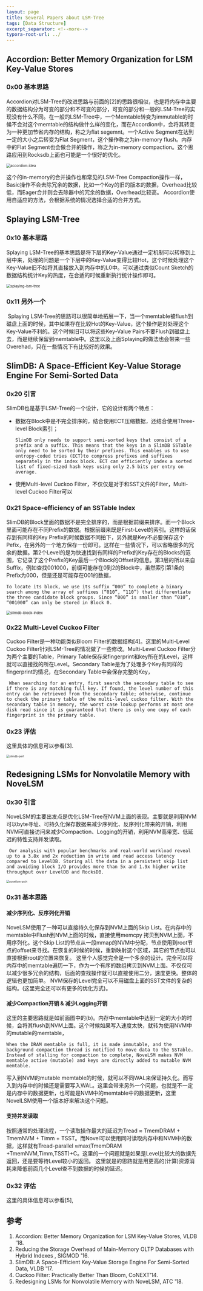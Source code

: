 ```yaml
---
layout: page
title: Several Papers about LSM-Tree
tags: [Data Structure]
excerpt_separator: <!--more-->
typora-root-url: ../
---
```


## Accordion: Better Memory Organization for LSM Key-Value Stores

### 0x00 基本思路

   Accordion对LSM-Tree的改进思路与前面的[2]的思路很相似，也是将内存中主要的数据结构分为可变的部分和不可变的部分，可变的部分和一般的LSM-Tree的实现没有什么不同。在一般的LSM-Tree中，一个Memtable转变为immutable的时候不会对这个memtable的结构做什么样的变化，而在Accordion中，会将其转变为一种更加节省内存的结构，称之为flat segemnt。一个Active Segment在达到一定的大小之后转变为Flat Segment，这个操作称之为in-memory flush。内存中的Flat Segment也会做合并的操作，称之为in-memory compaction。这个思路应用到Rocksdb上面也可能是一个很好的优化。

<img src="/assets/images/accordion-idea.png" alt="accordion-idea" style="zoom:67%;" />

 这个的in-memory的合并操作也和常见的LSM-Tree Compaction操作一样，Basic操作不会去除冗余的数据，比如一个Key的旧的版本的数据，Overhead比较低，而Eager合并则会去除器中的冗余的数据，Overhead比较高。 Accordion使用自适应的方法，会根据系统的情况选择合适的合并方式。

## Splaying LSM-Tree

### 0x10 基本思路

  Splaying LSM-Tree的基本思路是将下层的Key-Value通过一定机制可以转移到上层中来，处理的问题是一个下层中的Key-Value变得比较Hot，这个时候处理这个Key-Value旧不如将其直接放入到内存中的L0中。可以通过类似Count Sketch的数据结构统计Key的热度，在合适的时候重新执行统计操作即可。

<img src="/assets/images/splaying-lsm-tree.png" alt="splaying-lsm-tree" style="zoom:67%;" />

### 0x11 另外一个

​    Splaying LSM-Tree的思路可以很简单地拓展一下，当一个memtable被flush到磁盘上面的时候，其中如果存在比较Hot的Key-Value，这个操作是对处理这个Key-Value不利的。这个时候旧可以将这些Key-Value Pairs不要Flush到磁盘上去，而是继续保留到memtable中。这里以及上面Splaying的做法也会带来一些Overehad，只在一些情况下有比较好的效果。

## SlimDB: A Space-Efficient Key-Value Storage Engine For Semi-Sorted Data

### 0x20 引言

  SlimDB也是基于LSM-Tree的一个设计，它的设计有两个特点：

* 数据在Block中是不完全排序的，结合使用ECT压缩数据，还结合使用Three-level Block索引；

  ```
  SlimDB only needs to support semi-sorted keys that consist of a prefix and a suffix. This means that the keys in a SlimDB SSTable only need to be sorted by their prefixes. This enables us to use entropy-coded tries (ECT)to compress prefixes and suffixes separately in the index block. ECT can efficiently index a sorted list of fixed-sized hash keys using only 2.5 bits per entry on average.
  ```

* 使用Multi-level Cuckoo Filter，不仅仅是对于和SST文件的Filter，Multi-level Cuckoo Filter可以

### 0x21 Space-efficiency of an SSTable Index

  SlimDB的Block里面的数据不是完全排序的，而是根据前缀来排序。而一个Block里面可能存在不同Prefix的数据。根据前缀来既是First-Level的索引。这样的话保存到有同样的Key Prefix的时候数据不同拍下，另外就是Key不必要保存这个Pefix，在另外的一个地方保存一份即可。这样在一些情况下，可以省略很多的冗余的数据。第2个Level的是为快速找到有同样的Prefix的Key存在的Blocks的范围，它记录了这个Prefix的Key最后一个Block的Offset的信息。第3层的所以来自Suffix，例如查找001000，前缀可能存在0到2的Block中，虽然索引第1条的Prefix为000，但是还是可能存在001的数据，

```
To locate its block, we use its suffix “000” to complete a binary search among the array of suffixes (“010”, “110”) that differentiate the three candidate block groups. Since “000” is smaller than “010”, “001000” can only be stored in Block 0.
```

<img src="/assets/images/slimdb-block-index.png" alt="slimdb-block-index" style="zoom:67%;" />

### 0x22 Multi-Level Cuckoo Filter

 Cuckoo Filter是一种功能类似Bloom Filter的数据结构[4]。这里的Multi-Level Cuckoo Filter针对LSM-Tree的情况做了一些修改。Multi-Level Cuckoo Filter分为两个主要的Table，Primary Table保存来fingerprint和key所在的Level，这样就可以直接找的所在Level。Secondary Table是为了处理多个Key有同样的fingerprint的情况，在Secondary Table中会保存完整的Key，

```
 When searching for an entry, first search the secondary table to see if there is any matching full key. If found, the level number of this entry can be retrieved from the secondary table; otherwise, continue to check the primary table of the multi-level cuckoo filter. With the secondary table in memory, the worst case lookup performs at most one disk read since it is guaranteed that there is only one copy of each fingerprint in the primary table.
```

### 0x23 评估

 这里具体的信息可以参看[3].

<img src="/assets/images/slimdb-perf.png" alt="slimdb-perf" style="zoom:50%;" />

## Redesigning LSMs for Nonvolatile Memory with NoveLSM

### 0x30 引言

  NoveLSM的主要出发点是优化LSM-Tree在NVM上面的表现。主要就是利用NVM可以byte寻址、可持久化保存数据来减少序列化、反序列化带来的开销，利用NVM可直接访问来减少Compaction、Logging的开销，利用NVM高带宽、低延迟的特性支持并发读取。

```
 Our analysis with popular benchmarks and real-world workload reveal up to a 3.8x and 2x reduction in write and read access latency compared to LevelDB. Storing all the data in a persistent skip list and avoiding block I/O provides more than 5x and 1.9x higher write throughput over LevelDB and RocksDB.
```

<img src="/assets/images/novellsm-arch.png" alt="novellsm-arch" style="zoom:50%;" />

### 0x31 基本思路

#### 减少序列化、反序列化开销

 NoveLSM使用了一种可以直接持久化保存到NVM上面的Skip List。在内存中的memtable中Flush到NVM上面的时候，直接使用memcpy 拷贝到NVM上面，不用序列化。这个Skip List的节点从一段mmap的NVM中分配，节点使用到root节点的offset来寻找。在恢复的时候的时候，重新映射这个区域，其它的节点也可以直接根据root的位置来恢复。 这里个人感觉完全是一个多余的设计。完全可以将内存中的memtable遍历一下，作为一个有序的数组拷贝到NVM上面。不仅仅可以减少很多冗余的结构，后面的查找操作就可以直接使用二分，速度更快。整体的逻辑也更加简单。 NVM保存的Level完全可以不用磁盘上面的SST文件的复杂的结构。(这里完全还可以有更多的优化方式)。

#### 减少Compaction开销 & 减少Logging开销

  这里的主要思路就是如前面图中的(b)。内存中memtable中达到一定的大小的时候，会将其flush到NVM上面。这个时候如果写入速度太快，就转为使用NVM中的mutable的memtable，

```
When the DRAM memtable is full, it is made immutable, and the background compaction thread is notified to move data to the SSTable. Instead of stalling for compaction to complete, NoveLSM makes NVM memtable active (mutable) and keys are directly added to mutable NVM memtable.
```

 写入到NVM的mutable memtable的时候，就可以不同WAL来保证持久化。而写入到内存中的时候还是需要写入WAL。这里会带来另外一个问题，也就是不一定是内存中的数据更新，也可能是NVM中的memtable中的数据更新，这里NovelLSM使用一个版本好来解决这个问题。

#### 支持并发读取

  按照通常的处理流程，一个读取操作最大的延迟为Tread ≈ TmemDRAM + TmemNVM + Timm + TSST。而Novel可以使用同时读取内存中和NVM中的数据，这样就有Tread-parallel ≈max(TmemDRAM +TmemNVM,Timm,TSST)+C。这里的一个问题就是如果是Level比较大的数据先返回，还是要等待Level较小的返回。 这里就是的思路就是用更高的(计算)资源消耗来降低前面几个Level查不到数据的时候的延迟。

### 0x32 评估

这里的具体信息可以参看[5],

## 参考

1. Accordion: Better Memory Organization for LSM Key-Value Stores, VLDB '18.
2. Reducing the Storage Overhead of Main-Memory OLTP Databases with Hybrid Indexes , SIGMOD '16.
3. SlimDB: A Space-Efficient Key-Value Storage Engine For Semi-Sorted Data, VLDB '17.
4. Cuckoo Filter: Practically Better Than Bloom, CoNEXT’14.
5. Redesigning LSMs for Nonvolatile Memory with NoveLSM, ATC '18.